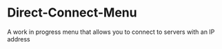 # Direct-Connect-Menu
A work in progress menu that allows you to connect to servers with an IP address

